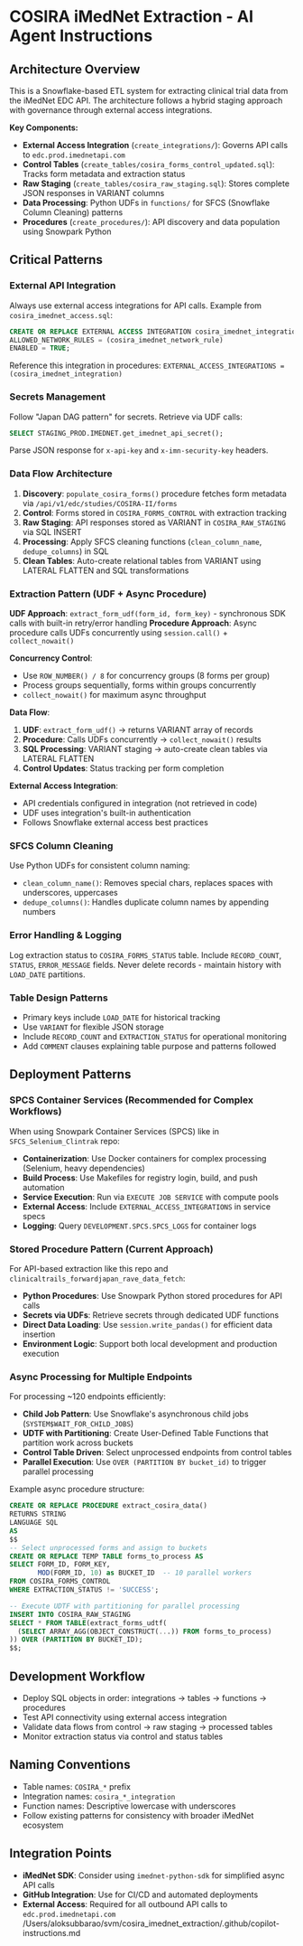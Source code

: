 # COSIRA iMedNet Extraction - AI Agent Instructions

## Architecture Overview
This is a Snowflake-based ETL system for extracting clinical trial data from the iMedNet EDC API. The architecture follows a hybrid staging approach with governance through external access integrations.

**Key Components:**
- **External Access Integration** (`create_integrations/`): Governs API calls to `edc.prod.imednetapi.com`
- **Control Tables** (`create_tables/cosira_forms_control_updated.sql`): Tracks form metadata and extraction status
- **Raw Staging** (`create_tables/cosira_raw_staging.sql`): Stores complete JSON responses in VARIANT columns
- **Data Processing**: Python UDFs in `functions/` for SFCS (Snowflake Column Cleaning) patterns
- **Procedures** (`create_procedures/`): API discovery and data population using Snowpark Python

## Critical Patterns

### External API Integration
Always use external access integrations for API calls. Example from `cosira_imednet_access.sql`:
```sql
CREATE OR REPLACE EXTERNAL ACCESS INTEGRATION cosira_imednet_integration
ALLOWED_NETWORK_RULES = (cosira_imednet_network_rule)
ENABLED = TRUE;
```
Reference this integration in procedures: `EXTERNAL_ACCESS_INTEGRATIONS = (cosira_imednet_integration)`

### Secrets Management
Follow "Japan DAG pattern" for secrets. Retrieve via UDF calls:
```sql
SELECT STAGING_PROD.IMEDNET.get_imednet_api_secret();
```
Parse JSON response for `x-api-key` and `x-imn-security-key` headers.

### Data Flow Architecture
1. **Discovery**: `populate_cosira_forms()` procedure fetches form metadata via `/api/v1/edc/studies/COSIRA-II/forms`
2. **Control**: Forms stored in `COSIRA_FORMS_CONTROL` with extraction tracking
3. **Raw Staging**: API responses stored as VARIANT in `COSIRA_RAW_STAGING` via SQL INSERT
4. **Processing**: Apply SFCS cleaning functions (`clean_column_name`, `dedupe_columns`) in SQL
5. **Clean Tables**: Auto-create relational tables from VARIANT using LATERAL FLATTEN and SQL transformations

### Extraction Pattern (UDF + Async Procedure)
**UDF Approach**: `extract_form_udf(form_id, form_key)` - synchronous SDK calls with built-in retry/error handling
**Procedure Approach**: Async procedure calls UDFs concurrently using `session.call()` + `collect_nowait()`

**Concurrency Control**:
- Use `ROW_NUMBER() / 8` for concurrency groups (8 forms per group)
- Process groups sequentially, forms within groups concurrently
- `collect_nowait()` for maximum async throughput

**Data Flow**:
1. **UDF**: `extract_form_udf()` → returns VARIANT array of records
2. **Procedure**: Calls UDFs concurrently → `collect_nowait()` results
3. **SQL Processing**: VARIANT staging → auto-create clean tables via LATERAL FLATTEN
4. **Control Updates**: Status tracking per form completion

**External Access Integration**:
- API credentials configured in integration (not retrieved in code)
- UDF uses integration's built-in authentication
- Follows Snowflake external access best practices

### SFCS Column Cleaning
Use Python UDFs for consistent column naming:
- `clean_column_name()`: Removes special chars, replaces spaces with underscores, uppercases
- `dedupe_columns()`: Handles duplicate column names by appending numbers

### Error Handling & Logging
Log extraction status to `COSIRA_FORMS_STATUS` table. Include `RECORD_COUNT`, `STATUS`, `ERROR_MESSAGE` fields. Never delete records - maintain history with `LOAD_DATE` partitions.

### Table Design Patterns
- Primary keys include `LOAD_DATE` for historical tracking
- Use `VARIANT` for flexible JSON storage
- Include `RECORD_COUNT` and `EXTRACTION_STATUS` for operational monitoring
- Add `COMMENT` clauses explaining table purpose and patterns followed

## Deployment Patterns

### SPCS Container Services (Recommended for Complex Workflows)
When using Snowpark Container Services (SPCS) like in `SFCS_Selenium_Clintrak` repo:
- **Containerization**: Use Docker containers for complex processing (Selenium, heavy dependencies)
- **Build Process**: Use Makefiles for registry login, build, and push automation
- **Service Execution**: Run via `EXECUTE JOB SERVICE` with compute pools
- **External Access**: Include `EXTERNAL_ACCESS_INTEGRATIONS` in service specs
- **Logging**: Query `DEVELOPMENT.SPCS.SPCS_LOGS` for container logs

### Stored Procedure Pattern (Current Approach)
For API-based extraction like this repo and `clinicaltrails_forwardjapan_rave_data_fetch`:
- **Python Procedures**: Use Snowpark Python stored procedures for API calls
- **Secrets via UDFs**: Retrieve secrets through dedicated UDF functions
- **Direct Data Loading**: Use `session.write_pandas()` for efficient data insertion
- **Environment Logic**: Support both local development and production execution

### Async Processing for Multiple Endpoints
For processing ~120 endpoints efficiently:
- **Child Job Pattern**: Use Snowflake's asynchronous child jobs (`SYSTEM$WAIT_FOR_CHILD_JOBS`)
- **UDTF with Partitioning**: Create User-Defined Table Functions that partition work across buckets
- **Control Table Driven**: Select unprocessed endpoints from control tables
- **Parallel Execution**: Use `OVER (PARTITION BY bucket_id)` to trigger parallel processing

Example async procedure structure:
```sql
CREATE OR REPLACE PROCEDURE extract_cosira_data()
RETURNS STRING
LANGUAGE SQL
AS
$$
-- Select unprocessed forms and assign to buckets
CREATE OR REPLACE TEMP TABLE forms_to_process AS
SELECT FORM_ID, FORM_KEY, 
       MOD(FORM_ID, 10) as BUCKET_ID  -- 10 parallel workers
FROM COSIRA_FORMS_CONTROL
WHERE EXTRACTION_STATUS != 'SUCCESS';

-- Execute UDTF with partitioning for parallel processing
INSERT INTO COSIRA_RAW_STAGING
SELECT * FROM TABLE(extract_forms_udtf(
  (SELECT ARRAY_AGG(OBJECT_CONSTRUCT(...)) FROM forms_to_process)
)) OVER (PARTITION BY BUCKET_ID);
$$;
```

## Development Workflow
- Deploy SQL objects in order: integrations → tables → functions → procedures
- Test API connectivity using external access integration
- Validate data flows from control → raw staging → processed tables
- Monitor extraction status via control and status tables

## Naming Conventions
- Table names: `COSIRA_*` prefix
- Integration names: `cosira_*_integration`
- Function names: Descriptive lowercase with underscores
- Follow existing patterns for consistency with broader iMedNet ecosystem

## Integration Points
- **iMedNet SDK**: Consider using `imednet-python-sdk` for simplified async API calls
- **GitHub Integration**: Use for CI/CD and automated deployments
- **External Access**: Required for all outbound API calls to `edc.prod.imednetapi.com`</content>
<parameter name="filePath">/Users/aloksubbarao/svm/cosira_imednet_extraction/.github/copilot-instructions.md